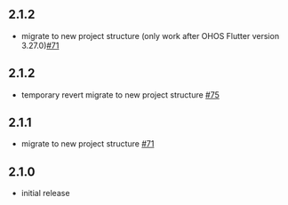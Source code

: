 ## 2.1.2

* migrate to new project structure (only work after OHOS Flutter version 3.27.0)[#71](https://github.com/aaassseee/screen_brightness/pull/71)

## 2.1.2

* temporary revert migrate to new project structure [#75](https://github.com/aaassseee/screen_brightness/issues/75)

## 2.1.1

* migrate to new project structure [#71](https://github.com/aaassseee/screen_brightness/pull/71)

## 2.1.0

* initial release
